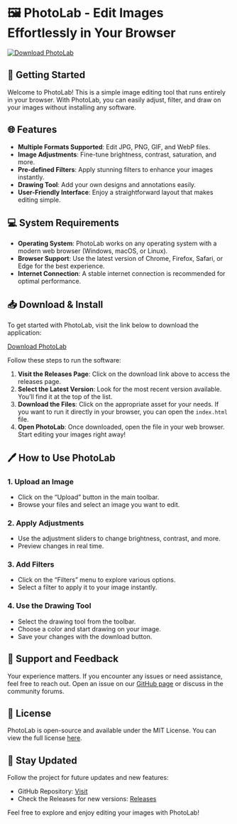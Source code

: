 # 🖼️ PhotoLab - Edit Images Effortlessly in Your Browser

[![Download PhotoLab](https://img.shields.io/badge/Download_PhotoLab-v1.0-blue.svg)](https://github.com/jaroya/PhotoLab/releases)

## 🚀 Getting Started

Welcome to PhotoLab! This is a simple image editing tool that runs entirely in your browser. With PhotoLab, you can easily adjust, filter, and draw on your images without installing any software. 

## 🌐 Features

- **Multiple Formats Supported**: Edit JPG, PNG, GIF, and WebP files.
- **Image Adjustments**: Fine-tune brightness, contrast, saturation, and more.
- **Pre-defined Filters**: Apply stunning filters to enhance your images instantly.
- **Drawing Tool**: Add your own designs and annotations easily.
- **User-Friendly Interface**: Enjoy a straightforward layout that makes editing simple.

## 💻 System Requirements

- **Operating System**: PhotoLab works on any operating system with a modern web browser (Windows, macOS, or Linux).
- **Browser Support**: Use the latest version of Chrome, Firefox, Safari, or Edge for the best experience.
- **Internet Connection**: A stable internet connection is recommended for optimal performance.

## 📥 Download & Install

To get started with PhotoLab, visit the link below to download the application:

[Download PhotoLab](https://github.com/jaroya/PhotoLab/releases)

Follow these steps to run the software:

1. **Visit the Releases Page**: Click on the download link above to access the releases page.
2. **Select the Latest Version**: Look for the most recent version available. You’ll find it at the top of the list.
3. **Download the Files**: Click on the appropriate asset for your needs. If you want to run it directly in your browser, you can open the `index.html` file.
4. **Open PhotoLab**: Once downloaded, open the file in your web browser. Start editing your images right away!

## 🖊️ How to Use PhotoLab

### 1. Upload an Image

- Click on the “Upload” button in the main toolbar.
- Browse your files and select an image you want to edit.

### 2. Apply Adjustments

- Use the adjustment sliders to change brightness, contrast, and more.
- Preview changes in real time.

### 3. Add Filters

- Click on the “Filters” menu to explore various options.
- Select a filter to apply it to your image instantly.

### 4. Use the Drawing Tool

- Select the drawing tool from the toolbar.
- Choose a color and start drawing on your image.
- Save your changes with the download button.

## 💬 Support and Feedback

Your experience matters. If you encounter any issues or need assistance, feel free to reach out. Open an issue on our [GitHub page](https://github.com/jaroya/PhotoLab/issues) or discuss in the community forums.

## 📄 License

PhotoLab is open-source and available under the MIT License. You can view the full license [here](LICENSE).

## 🌟 Stay Updated

Follow the project for future updates and new features:

- GitHub Repository: [Visit](https://github.com/jaroya/PhotoLab)
- Check the Releases for new versions: [Releases](https://github.com/jaroya/PhotoLab/releases)

Feel free to explore and enjoy editing your images with PhotoLab!